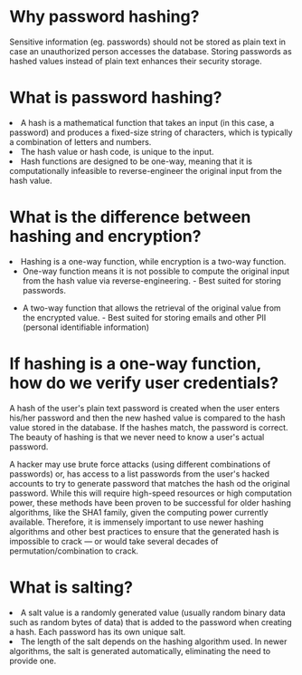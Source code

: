 <h1>Why password hashing?</h1>
<p>
Sensitive information (eg. passwords) should not be stored as plain text in case an unauthorized person accesses the database. Storing passwords as hashed values instead of plain text enhances their security storage.
</p>

<p>
<h1>What is password hashing?</h1>
<li>A hash is a mathematical function that takes an input (in this case, a password) and produces a fixed-size string of characters, which is typically a combination of letters and numbers. </li>
<li>The hash value or hash code, is unique to the input. </li>
<li>Hash functions are designed to be one-way, meaning that it is computationally infeasible to reverse-engineer the original input from the hash value. </li>
</p>

<h1>What is the difference between hashing and encryption?</h1>
<p>
<li>Hashing is a one-way function, while encryption is a two-way function.
<ul><li>One-way function means it is not possible to compute the original input from the hash value via reverse-engineering. - Best suited for storing passwords.</li></ul>
<ul><li>A two-way function that allows the retrieval of the original value from the encrypted value. - Best suited for storing emails and other PII (personal identifiable information)</li></ul>
</li>
</p>

<h1>If hashing is a one-way function, how do we verify user credentials?</h1>
<p>
A hash of the user's plain text password is created when the user enters his/her password and then the new hashed value is compared to the hash value stored in the database. If the hashes match, the password is correct. The beauty of hashing is that we never need to know a user's actual password.

A hacker may use brute force attacks (using different combinations of passwords) or, has access to a list passwords from the user's hacked accounts to try to generate password that matches the hash od the original password. While this will require high-speed resources or high computation power, these methods have been proven to be successful for older hashing algorithms, like the SHA1 family, given the computing power currently available. Therefore, it is immensely important to use newer hashing algorithms and other best practices to ensure that the generated hash is impossible to crack — or would take several decades of permutation/combination to crack.
</p>

<h1>What is salting?</h1>
<p>
<li> A salt value is a randomly generated value (usually random binary data such as random bytes of data) that is added to the password when creating a hash. Each password has its own unique salt.</li>
<li>The length of the salt depends on the hashing algorithm used. In newer algorithms, the salt is generated automatically, eliminating the need to provide one. </li>
</p>
